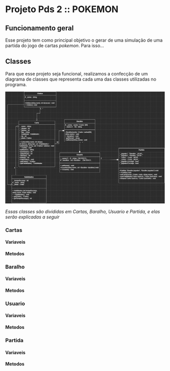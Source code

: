 # Projeto Pds 2 :: POKEMON

## Funcionamento geral

  Esse projeto tem como principal objetivo o gerar de uma simulação de uma partida do jogo de cartas *pokemon*. Para isso...

## Classes

  Para que esse projeto seja funcional, realizamos a confecção de um diagrama de classes que representa cada uma das classes utilizadas no programa.

![Diagrama de classes](infos/DIAGRAMACLASSV1.drawio.png)

*Essas classes são divididas em Cartas, Baralho, Usuario e Partida, e elas serão explicadas a seguir*

### Cartas
#### Variaveis
#### Metodos

### Baralho
#### Variaveis
#### Metodos

### Usuario
#### Variaveis
#### Metodos

### Partida
#### Variaveis
#### Metodos
